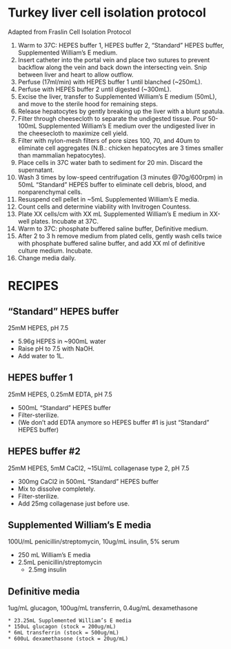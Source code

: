 # Turkey liver cell isolation protocol
Adapted from Fraslin Cell Isolation Protocol

1. Warm to 37C: HEPES buffer 1, HEPES buffer 2, “Standard” HEPES buffer, Supplemented William’s E medium.
2. Insert catheter into the portal vein and place two sutures to prevent backflow along the vein and back down the intersecting vein. Snip between liver and heart to allow outflow.
3. Perfuse (17ml/min) with HEPES buffer 1 until blanched (~250mL).
4. Perfuse with HEPES buffer 2 until digested (~300mL).
5. Excise the liver, transfer to Supplemented William’s E medium (50mL), and move to the sterile hood for remaining steps.
6. Release hepatocytes by gently breaking up the liver with a blunt spatula.
7. Filter through cheesecloth to separate the undigested tissue. Pour 50-100mL Supplemented William’s E medium over the undigested liver in the cheesecloth to maximize cell yield.
8. Filter with nylon-mesh filters of pore sizes 100, 70, and 40um to eliminate cell aggregates (N.B.: chicken hepatocytes are 3 times smaller than mammalian hepatocytes).
9. Place cells in 37C water bath to sediment for 20 min. Discard the supernatant.
10. Wash 3 times by low-speed centrifugation (3 minutes @70g/600rpm) in 50mL “Standard” HEPES buffer to eliminate cell debris, blood, and nonparenchymal cells.
11. Resuspend cell pellet in ~5mL Supplemented William’s E media.
12. Count cells and determine viability with Invitrogen Countess.
13. Plate XX cells/cm with XX mL Supplemented William’s E medium in    XX-well plates. Incubate at 37C.
14. Warm to 37C: phosphate buffered saline buffer, Definitive medium.
15. After 2 to 3 h remove medium from plated cells, gently wash cells twice with phosphate buffered saline buffer, and add XX ml of definitive culture medium. Incubate.
16. Change media daily.

# RECIPES

## “Standard” HEPES buffer
25mM HEPES, pH 7.5

  * 5.96g HEPES in ~900mL water
  * Raise pH to 7.5 with NaOH.
  * Add water to 1L.

## HEPES buffer 1
25mM HEPES, 0.25mM EDTA, pH 7.5

  * 500mL “Standard” HEPES buffer
  * Filter-sterilize.
  * (We don’t add EDTA anymore so HEPES buffer #1 is just “Standard” HEPES buffer)

## HEPES buffer #2
25mM HEPES, 5mM CaCl2, ~15U/mL collagenase type 2, pH 7.5

  * 300mg CaCl2 in 500mL “Standard” HEPES buffer
  * Mix to dissolve completely.
  * Filter-sterilize.
  * Add 25mg collagenase just before use.

## Supplemented William’s E media
100U/mL penicillin/streptomycin, 10ug/mL insulin, 5% serum

  * 250 mL William’s E media
  * 2.5mL penicillin/streptomycin
	* 2.5mg insulin

## Definitive media
1ug/mL glucagon, 100ug/mL transferrin, 0.4ug/mL dexamethasone

	* 23.25mL Supplemented William’s E media
	* 150uL glucagon (stock = 200ug/mL)
	* 6mL transferrin (stock = 500ug/mL)
	* 600uL dexamethasone (stock = 20ug/mL)
